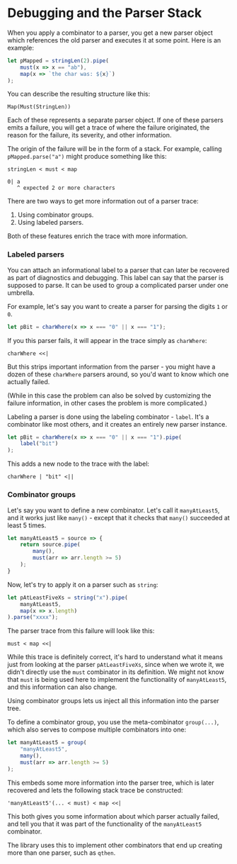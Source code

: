 # Debugging and the Parser Stack

When you apply a combinator to a parser, you get a new parser object which references the old parser and executes it at some point. Here is an example:

```typescript
let pMapped = stringLen(2).pipe(
    must(x => x == "ab"),
	map(x => `the char was: ${x}`)
);
```

You can describe the resulting structure like this:

```
Map(Must(StringLen))
```

Each of these represents a separate parser object.  If one of these parsers emits a failure, you will get a trace of where the failure originated, the reason for the failure, its severity, and other information.

The origin of the failure will be in the form of a stack. For example, calling `pMapped.parse("a")` might produce something like this:

```
stringLen < must < map

0| a
   ^ expected 2 or more characters
```

There are two ways to get more information out of a parser trace:

1. Using combinator groups.
2. Using labeled parsers.

Both of these features enrich the trace with more information. 

### Labeled parsers

You can attach an informational label to a parser that can later be recovered as part of diagnostics and debugging. This label can say that the parser is supposed to parse. It can be used to group a complicated parser under one umbrella. 

For example, let's say you want to create a parser for parsing the digits `1` or `0`. 

```typescript
let pBit = charWhere(x => x === "0" || x === "1");
```

If you this parser fails, it will appear in the trace simply as `charWhere`:

```
charWhere <<|
```

But this strips important information from the parser - you might have a dozen of these `charWhere` parsers around, so you'd want to know which one actually failed.

(While in this case the problem can also be solved by customizing the failure information, in other cases the problem is more complicated.)

Labeling a parser is done using the labeling combinator - `label`. It's a combinator like most others, and it creates an entirely new parser instance. 

```typescript
let pBit = charWhere(x => x === "0" || x === "1").pipe(
	label("bit")
);
```

This adds a new node to the trace with the label:

```
charWhere | "bit" <||
```

### Combinator groups

Let's say you want to define a new combinator. Let's call it `manyAtLeast5`, and it works just like `many()` - except that it checks that `many()` succeeded at least 5 times.

```typescript
let manyAtLeast5 = source => {
    return source.pipe(
    	many(),
        must(arr => arr.length >= 5)
    );
}
```

Now, let's try to apply it on a parser such as `string`:

```typescript
let pAtLeastFiveXs = string("x").pipe(
	manyAtLeast5,
    map(x => x.length)
).parse("xxxx");
```

The parser trace from this failure will look like this:

```
must < map <<|
```

While this trace is definitely correct, it's hard to understand what it means just from looking at the parser `pAtLeastFiveXs`, since when we wrote it, we didn't directly use the `must` combinator in its definition. We might not know that `must` is being used here to implement the functionality of `manyAtLeast5`, and this information can also change.

Using combinator groups lets us inject all this information into the parser tree.

To define a combinator group, you use the meta-combinator `group(...)`, which also serves to compose multiple combinators into one:

````typescript
let manyAtLeast5 = group(
	"manyAtLeast5",
    many(),
    must(arr => arr.length >= 5)
);
````

This embeds some more information into the parser tree, which is later recovered and lets the following stack trace be constructed:

```
'manyAtLeast5'(... < must) < map <<|
```

This both gives you some information about which parser actually failed, and tell you that it was part of the functionality of the `manyAtLeast5` combinator.

The library uses this to implement other combinators that end up creating more than one parser, such as `qthen`.

